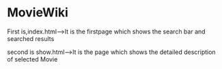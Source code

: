 # MovieWiki

First is,index.html-->It is the firstpage which shows the search bar and searched results

second is show.html-->It is the page which shows the detailed description of selected Movie
